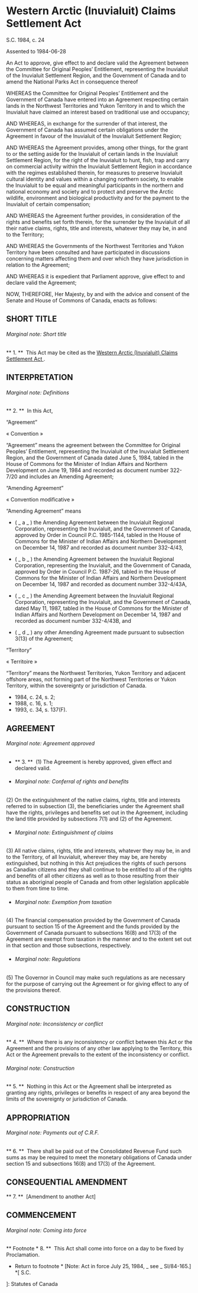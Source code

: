 #  Western Arctic (Inuvialuit) Claims Settlement Act

S.C.  1984, c. 24

Assented to 1984-06-28

An Act to approve, give effect to and declare valid the Agreement between the
Committee for Original Peoples’ Entitlement, representing the Inuvialuit of
the Inuvialuit Settlement Region, and the Government of Canada and to amend
the National Parks Act in consequence thereof

WHEREAS the Committee for Original Peoples’ Entitlement and the Government of
Canada have entered into an Agreement respecting certain lands in the
Northwest Territories and Yukon Territory in and to which the Inuvialuit have
claimed an interest based on traditional use and occupancy;

AND WHEREAS, in exchange for the surrender of that interest, the Government of
Canada has assumed certain obligations under the Agreement in favour of the
Inuvialuit of the Inuvialuit Settlement Region;

AND WHEREAS the Agreement provides, among other things, for the grant to or
the setting aside for the Inuvialuit of certain lands in the Inuvialuit
Settlement Region, for the right of the Inuvialuit to hunt, fish, trap and
carry on commercial activity within the Inuvialuit Settlement Region in
accordance with the regimes established therein, for measures to preserve
Inuvialuit cultural identity and values within a changing northern society, to
enable the Inuvialuit to be equal and meaningful participants in the northern
and national economy and society and to protect and preserve the Arctic
wildlife, environment and biological productivity and for the payment to the
Inuvialuit of certain compensation;

AND WHEREAS the Agreement further provides, in consideration of the rights and
benefits set forth therein, for the surrender by the Inuvialuit of all their
native claims, rights, title and interests, whatever they may be, in and to
the Territory;

AND WHEREAS the Governments of the Northwest Territories and Yukon Territory
have been consulted and have participated in discussions concerning matters
affecting them and over which they have jurisdiction in relation to the
Agreement;

AND WHEREAS it is expedient that Parliament approve, give effect to and
declare valid the Agreement;

NOW, THEREFORE, Her Majesty, by and with the advice and consent of the Senate
and House of Commons of Canada, enacts as follows:

##  SHORT TITLE

######  Marginal note:  Short title

** 1\.  **  This Act may be cited as the  [ Western Arctic (Inuvialuit) Claims Settlement Act ](/eng/acts/W-6.7) . 

##  INTERPRETATION

######  Marginal note:  Definitions

** 2\.  **  In this Act, 

“Agreement”

« Convention »

    

“Agreement”  means the agreement between the Committee for Original Peoples’
Entitlement, representing the Inuvialuit of the Inuvialuit Settlement Region,
and the Government of Canada dated June 5, 1984, tabled in the House of
Commons for the Minister of Indian Affairs and Northern Development on June
19, 1984 and recorded as document number 322-7/20 and includes an Amending
Agreement;

“Amending Agreement”

« Convention modificative »

    

“Amending Agreement”  means

  * ( _ a _ ) the Amending Agreement between the Inuvialuit Regional Corporation, representing the Inuvialuit, and the Government of Canada, approved by Order in Council P.C. 1985-1144, tabled in the House of Commons for the Minister of Indian Affairs and Northern Development on December 14, 1987 and recorded as document number 332-4/43, 

  * ( _ b _ ) the Amending Agreement between the Inuvialuit Regional Corporation, representing the Inuvialuit, and the Government of Canada, approved by Order in Council P.C. 1987-26, tabled in the House of Commons for the Minister of Indian Affairs and Northern Development on December 14, 1987 and recorded as document number 332-4/43A, 

  * ( _ c _ ) the Amending Agreement between the Inuvialuit Regional Corporation, representing the Inuvialuit, and the Government of Canada, dated May 11, 1987, tabled in the House of Commons for the Minister of Indian Affairs and Northern Development on December 14, 1987 and recorded as document number 332-4/43B, and 

  * ( _ d _ ) any other Amending Agreement made pursuant to subsection 3(13) of the Agreement; 

“Territory”

« Territoire »

    

“Territory”  means the Northwest Territories, Yukon Territory and adjacent
offshore areas, not forming part of the Northwest Territories or Yukon
Territory, within the sovereignty or jurisdiction of Canada.

  * 1984, c. 24, s. 2; 
  * 1988, c. 16, s. 1; 
  * 1993, c. 34, s. 137(F). 

##  AGREEMENT

######  Marginal note:  Agreement approved

  * ** 3\.  **  (1) The Agreement is hereby approved, given effect and declared valid. 

  * ######  Marginal note:  Conferral of rights and benefits 

(2) On the extinguishment of the native claims, rights, title and interests
referred to in subsection (3), the beneficiaries under the Agreement shall
have the rights, privileges and benefits set out in the Agreement, including
the land title provided by subsections 7(1) and (2) of the Agreement.

  * ######  Marginal note:  Extinguishment of claims 

(3) All native claims, rights, title and interests, whatever they may be, in
and to the Territory, of all Inuvialuit, wherever they may be, are hereby
extinguished, but nothing in this Act prejudices the rights of such persons as
Canadian citizens and they shall continue to be entitled to all of the rights
and benefits of all other citizens as well as to those resulting from their
status as aboriginal people of Canada and from other legislation applicable to
them from time to time.

  * ######  Marginal note:  Exemption from taxation 

(4) The financial compensation provided by the Government of Canada pursuant
to section 15 of the Agreement and the funds provided by the Government of
Canada pursuant to subsections 16(8) and 17(3) of the Agreement are exempt
from taxation in the manner and to the extent set out in that section and
those subsections, respectively.

  * ######  Marginal note:  Regulations 

(5) The Governor in Council may make such regulations as are necessary for the
purpose of carrying out the Agreement or for giving effect to any of the
provisions thereof.

##  CONSTRUCTION

######  Marginal note:  Inconsistency or conflict

** 4\.  **  Where there is any inconsistency or conflict between this Act or the Agreement and the provisions of any other law applying to the Territory, this Act or the Agreement prevails to the extent of the inconsistency or conflict. 

######  Marginal note:  Construction

** 5\.  **  Nothing in this Act or the Agreement shall be interpreted as granting any rights, privileges or benefits in respect of any area beyond the limits of the sovereignty or jurisdiction of Canada. 

##  APPROPRIATION

######  Marginal note:  Payments out of C.R.F.

** 6\.  **  There shall be paid out of the Consolidated Revenue Fund such sums as may be required to meet the monetary obligations of Canada under section 15 and subsections 16(8) and 17(3) of the Agreement. 

##  CONSEQUENTIAL AMENDMENT

** 7\.  **  [Amendment to another Act] 

##  COMMENCEMENT

######  Marginal note:  Coming into force

** Footnote  *  8\.  **  This Act shall come into force on a day to be fixed by Proclamation. 

  * Return to footnote  *  [Note: Act in force July 25, 1984, _ see _ SI/84-165.] 
  *[
  S.C.

 ]: Statutes of Canada

